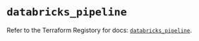 # `databricks_pipeline`

Refer to the Terraform Registory for docs: [`databricks_pipeline`](https://registry.terraform.io/providers/databricks/databricks/1.24.0/docs/resources/pipeline).
